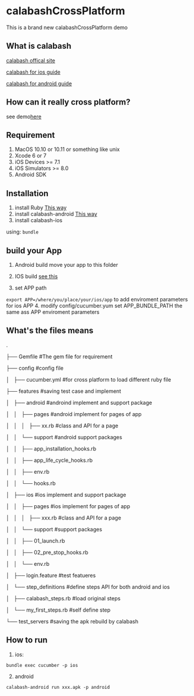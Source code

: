 # calabashCrossPlatform

This is a brand new calabashCrossPlatform demo

## What is calabash
[calabash offical site](http://calaba.sh/)

[calabash for ios guide](https://github.com/calabash/calabash-ios)

[calabash for android guide](https://github.com/calabash/calabash-andorid)

## How can it really cross platform?
see demo[here](https://developer.xamarin.com/guides/testcloud/calabash/xplat-best-practices/)

## Requirement
1. MacOS 10.10 or 10.11 or something like unix
2. Xcode 6 or 7
3. iOS Devices >= 7.1
4. iOS Simulators >= 8.0
5. Android SDK

## Installation
1. install Ruby [This way](https://www.ruby-lang.org/en/documentation/installation/)
2. install calabash-android [This way](https://github.com/calabash/calabash-android/blob/master/documentation/installation.md)
3. install calabash-ios

using:
`bundle`

## build your App
1. Android build move your app to this folder
2. IOS build [see this](https://github.com/calabash/calabash-ios#step-1-link-calabashframework)

3. set APP path

`export APP=/where/you/place/your/ios/app`
to add enviroment parameters for ios APP
4. modify config/cucumber.yum set APP_BUNDLE_PATH the same ass APP enviroment parameters

## What's the files means

.

├── Gemfile						#The gem file for requirement

├── config						#config file

│   ├── cucumber.yml					#for cross platform to load different ruby file

├── features						#saving test case and implement

│   ├── android						#androind implement and support package

│   │   ├── pages					#android implement for pages of app

│   │   │   ├── xx.rb					#class and API for a page

│   │   └── support					#android support packages

│   │       ├── app_installation_hooks.rb

│   │       ├── app_life_cycle_hooks.rb

│   │       ├── env.rb

│   │       └── hooks.rb

│   ├── ios						#ios implement and support package

│   │   ├── pages					#ios implement for pages of app

│   │   │   ├── xxx.rb					#class and API for a page

│   │   └── support					#support packages

│   │       ├── 01_launch.rb

│   │       ├── 02_pre_stop_hooks.rb

│   │       └── env.rb

│   ├── login.feature					#test featueres

│   └── step_definitions				#define steps API for both android and ios

│       ├── calabash_steps.rb				#load original steps

│       └── my_first_steps.rb				#self define step

└── test_servers					#saving the apk rebuild by calabash


## How to run
1. ios:

`bundle exec cucumber -p ios`

2. android

`calabash-android run xxx.apk -p android`


